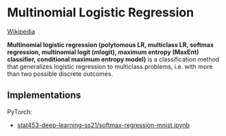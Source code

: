 # Multinomial Logistic Regression
[Wikipedia](https://en.wikipedia.org/wiki/Multinomial_logistic_regression)

**Multinomial logistic regression (polytomous LR, multiclass LR, softmax regression, multinomial logit (mlogit), maximum entropy (MaxEnt) classifier, conditional maximum entropy model)** is a classification method that generalizes logistic regression to multiclass problems, i.e. with more than two possible discrete outcomes.

## Implementations
PyTorch:
- [stat453-deep-learning-ss21/softmax-regression-mnist.ipynb](https://github.com/rasbt/stat453-deep-learning-ss21/blob/main/L08/code/softmax-regression-mnist.ipynb)
